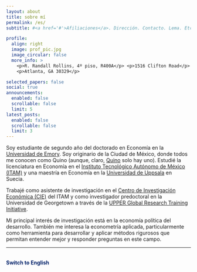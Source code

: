 ```yaml
---
layout: about
title: sobre mí
permalink: /es/
subtitle: #<a href='#'>Afiliaciones</a>. Dirección. Contacto. Lema. Etc.

profile:
  align: right
  image: prof_pic.jpg
  image_circular: false
  more_info: >
    <p>R. Randall Rollins, 4º piso, R400A</p> <p>1516 Clifton Road</p>
    <p>Atlanta, GA 30329</p>

selected_papers: false
social: true
announcements:
  enabled: false
  scrollable: false
  limit: 5
latest_posts:
  enabled: false
  scrollable: false
  limit: 3
---
```


Soy estudiante de segundo año del doctorado en Economía en la
[Universidad de Emory](https://www.emory.edu/home/index.html). Soy originario de
la Ciudad de México, donde todos me conocen como Quino (aunque, claro,
[Quino](https://quinoba.github.io/blog/2025/quino-mafalda/) solo hay uno).
Estudié la licenciatura en Economía en el
[Instituto Tecnológico Autónomo de México (ITAM)](https://www.itam.mx/) y una
maestría en Economía en la [Universidad de Uppsala](https://www.uu.se/en) en
Suecia.

Trabajé como asistente de investigación en el
[Centro de Investigación Económica (CIE)](https://cie.itam.mx/) del ITAM y como
investigador predoctoral en la Universidad de Georgetown a través de la
[UPPER Global Research Training Initiative](https://upperesearch.org/grti/).

Mi principal interés de investigación está en la economía política del
desarrollo. También me interesa la econometría aplicada, particularmente como
herramienta para desarrollar y aplicar métodos rigurosos que permitan entender
mejor y responder preguntas en este campo.

---

<p style="margin-top: 2rem;">
  <a href="/" style="color: #012169; font-weight: bold; text-decoration: none;" onmouseover="this.style.color='#cba052'" onmouseout="this.style.color='#012169'">
    Switch to English
  </a>
</p>
